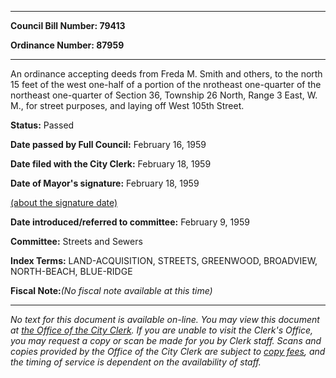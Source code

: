 

********

**Council Bill Number: 79413**
   
**Ordinance Number: 87959**
********

 An ordinance accepting deeds from Freda M. Smith and others, to the north 15 feet of the west one-half of a portion of the nrotheast one-quarter of the northeast one-quarter of Section 36, Township 26 North, Range 3 East, W. M., for street purposes, and laying off West 105th Street.

**Status:** Passed
   
**Date passed by Full Council:** February 16, 1959
   
**Date filed with the City Clerk:** February 18, 1959
   
**Date of Mayor's signature:** February 18, 1959
   
[(about the signature date)](/~public/approvaldate.htm)
   
   
   
**Date introduced/referred to committee:** February 9, 1959
   
**Committee:** Streets and Sewers
   
   
**Index Terms:** LAND-ACQUISITION, STREETS, GREENWOOD, BROADVIEW, NORTH-BEACH, BLUE-RIDGE

**Fiscal Note:**_(No fiscal note available at this time)_
********

_No text for this document is available on-line. You may view this document at [the Office of the City Clerk](http://www.seattle.gov/leg/clerk/contactUs.htm). If you are unable to visit the Clerk's Office, you may request a copy or scan be made for you by Clerk staff. Scans and copies provided by the Office of the City Clerk are subject to [copy fees](http://clerk.seattle.gov/~public/clerkfees.htm), and the timing of service is dependent on the availability of staff._

